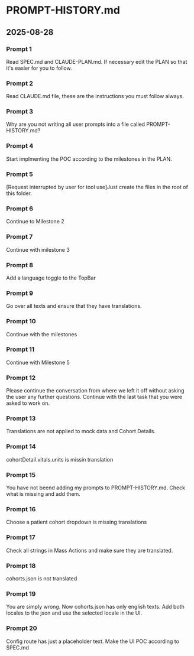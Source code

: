 # PROMPT-HISTORY.md

## 2025-08-28

### Prompt 1
Read SPEC.md and CLAUDE-PLAN.md. If necessary edit the PLAN so that it's easier for you to follow.

### Prompt 2
Read CLAUDE.md file, these are the instructions you must follow always.

### Prompt 3
Why are you not writing all user prompts into a file called PROMPT-HISTORY.md?

### Prompt 4
Start implmenting the POC according to the milestones in the PLAN.

### Prompt 5
[Request interrupted by user for tool use]Just create the files in the root of this folder.

### Prompt 6
Continue to Milestone 2

### Prompt 7
Continue with milestone 3

### Prompt 8
Add a language toggle to the TopBar

### Prompt 9
Go over all texts and ensure that they have translations.

### Prompt 10
Continue with the milestones

### Prompt 11
Continue with Milestone 5

### Prompt 12
Please continue the conversation from where we left it off without asking the user any further questions. Continue with the last task that you were asked to work on.

### Prompt 13
Translations are not applied to mock data and Cohort Details.

### Prompt 14
cohortDetail.vitals.units is missin translation

### Prompt 15
You have not beend adding my prompts to PROMPT-HISTORY.md. Check what is missing and add them.

### Prompt 16
Choose a patient cohort dropdown is missing translations

### Prompt 17
Check all strings in Mass Actions and make sure they are translated.

### Prompt 18
cohorts.json is not translated

### Prompt 19
You are simply wrong. Now cohorts.json has only english texts. Add both locales to the json and use the selected locale in the UI.

### Prompt 20
Config route has just a placeholder text. Make the UI POC according to SPEC.md